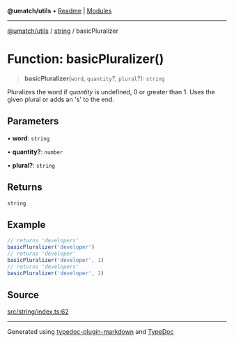 **@umatch/utils** • [Readme](../../index.md) \| [Modules](../../modules.md)

***

[@umatch/utils](../../modules.md) / [string](../index.md) / basicPluralizer

# Function: basicPluralizer()

> **basicPluralizer**(`word`, `quantity`?, `plural`?): `string`

Pluralizes the word if *quantity* is undefined, 0 or
greater than 1. Uses the given plural or adds an 's' to the end.

## Parameters

• **word**: `string`

• **quantity?**: `number`

• **plural?**: `string`

## Returns

`string`

## Example

```ts
// returns 'developers'
basicPluralizer('developer')
// returns 'developer'
basicPluralizer('developer', 1)
// returns 'developers'
basicPluralizer('developer', 2)
```

## Source

[src/string/index.ts:62](https://github.com/umatch-oficial/utils/blob/1813ff9/src/string/index.ts#L62)

***

Generated using [typedoc-plugin-markdown](https://www.npmjs.com/package/typedoc-plugin-markdown) and [TypeDoc](https://typedoc.org/)
